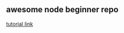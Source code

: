 ## awesome node beginner repo 
<a href="https://www.youtube.com/watch?v=6f38gMCwO70&list=PLz_YkiqIHestSrOJio0S8Xylto3sqCphf">tutorial link</a>


